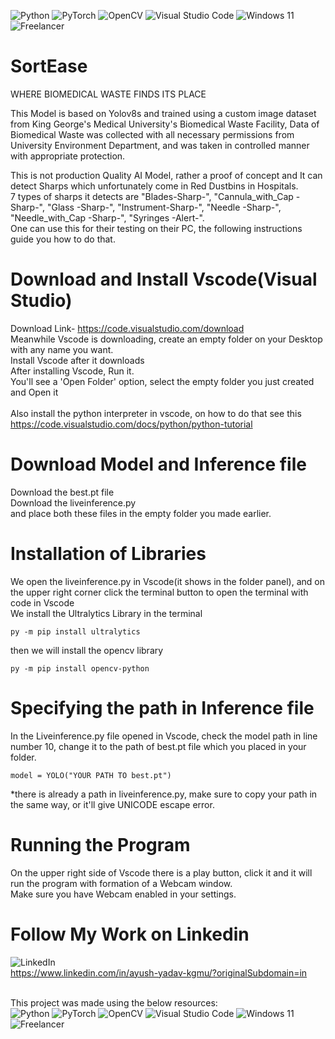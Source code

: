 ![Python](https://img.shields.io/badge/python-3670A0?style=for-the-badge&logo=python&logoColor=ffdd54)
![PyTorch](https://img.shields.io/badge/PyTorch-%23EE4C2C.svg?style=for-the-badge&logo=PyTorch&logoColor=white)
![OpenCV](https://img.shields.io/badge/opencv-%23white.svg?style=for-the-badge&logo=opencv&logoColor=white) 
![Visual Studio Code](https://img.shields.io/badge/Visual%20Studio%20Code-0078d7.svg?style=for-the-badge&logo=visual-studio-code&logoColor=white)
![Windows 11](https://img.shields.io/badge/Windows%2011-%230079d5.svg?style=for-the-badge&logo=Windows%2011&logoColor=white)
![Freelancer](https://img.shields.io/badge/Freelancer-29B2FE?style=for-the-badge&logo=Freelancer&logoColor=white)


# SortEase
WHERE BIOMEDICAL WASTE FINDS ITS PLACE​

This Model is based on Yolov8s and trained using a custom image dataset from King George's Medical University's Biomedical Waste Facility, Data of Biomedical Waste was collected with all necessary permissions from University Environment Department, and was taken in controlled manner with appropriate protection.<br>

This is not production Quality AI Model, rather a proof of concept and It can detect Sharps which unfortunately come in Red Dustbins in Hospitals.<br> 7 types of sharps it detects are "Blades-Sharp-", "Cannula_with_Cap -Sharp-", "Glass -Sharp-", "Instrument-Sharp-", "Needle -Sharp-", "Needle_with_Cap -Sharp-", "Syringes -Alert-". <br>One can use this for their testing on their PC, the following instructions guide you how to do that.

# Download and Install Vscode(Visual Studio)

Download Link- https://code.visualstudio.com/download
<br>
  Meanwhile Vscode is downloading, create an empty folder on your Desktop with any name you want. <br>
  Install Vscode after it downloads<br>
  After installing Vscode, Run it.<br>
  You'll see a 'Open Folder' option, select the empty folder you just created and Open it<br>
  <br>
  Also install the python interpreter in vscode, on how to do that see this
  <br>  https://code.visualstudio.com/docs/python/python-tutorial
# Download Model and Inference file
Download the best.pt file <br>
Download the liveinference.py<br>
and place both these files in the empty folder you made earlier.

# Installation of Libraries

We open the liveinference.py in Vscode(it shows in the folder panel), and on the upper right corner click the terminal button to open the terminal with code in Vscode
<br>
We install the Ultralytics Library in the terminal
```
py -m pip install ultralytics
```
then we will install the opencv library

```
py -m pip install opencv-python
```

# Specifying the path in Inference file
In the Liveinference.py file opened in Vscode, check the model path in line number 10, change it to the path of best.pt file which you placed in your folder.
```
model = YOLO("YOUR PATH TO best.pt")
```

*there is already a path in liveinference.py, make sure to copy your path in the same way, or it'll give UNICODE escape error.

# Running the Program
On the upper right side of Vscode there is a play button, click it and it will run the program with formation of a Webcam window.
<br>
Make sure you have Webcam enabled in your settings.


# Follow My Work on Linkedin 
![LinkedIn](https://img.shields.io/badge/linkedin-%230077B5.svg?style=for-the-badge&logo=linkedin&logoColor=white)
<br>
https://www.linkedin.com/in/ayush-yadav-kgmu/?originalSubdomain=in
<br>
<br>

This project was made using the below resources: <br>
![Python](https://img.shields.io/badge/python-3670A0?style=for-the-badge&logo=python&logoColor=ffdd54)
![PyTorch](https://img.shields.io/badge/PyTorch-%23EE4C2C.svg?style=for-the-badge&logo=PyTorch&logoColor=white)
![OpenCV](https://img.shields.io/badge/opencv-%23white.svg?style=for-the-badge&logo=opencv&logoColor=white) 
![Visual Studio Code](https://img.shields.io/badge/Visual%20Studio%20Code-0078d7.svg?style=for-the-badge&logo=visual-studio-code&logoColor=white)
![Windows 11](https://img.shields.io/badge/Windows%2011-%230079d5.svg?style=for-the-badge&logo=Windows%2011&logoColor=white)
![Freelancer](https://img.shields.io/badge/Freelancer-29B2FE?style=for-the-badge&logo=Freelancer&logoColor=white)

